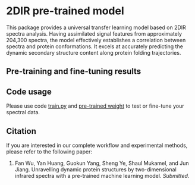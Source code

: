 # 2DIR pre-trained model
This package provides a universal transfer learning model based on 2DIR spectra analysis. Having assimilated signal features from approximately 204,300 spectra, the model effectively establishes a correlation between spectra and protein conformations. It excels at accurately predicting the dynamic secondary structure content along protein folding trajectories.
## Pre-training and fine-tuning results
## Code usage
Please use code [train.py](https://github.com/SaintCloud-0013/2DIR-ML/blob/main/2dir_ml/train.py) and [pre-trained weight](https://drive.google.com/file/d/1zpMjeEr3i9k45HjBlF6f98qBy8UuGDlF/view?usp=drive_link) to test or fine-tune your spectral data.
## Citation
If you are interested in our complete workflow and experimental methods, please refer to the following paper:
1. Fan Wu, Yan Huang, Guokun Yang, Sheng Ye, Shaul Mukamel, and Jun Jiang. Unravelling dynamic protein structures by two-dimensional infrared spectra with a pre-trained machine learning model. *Submitted*.
